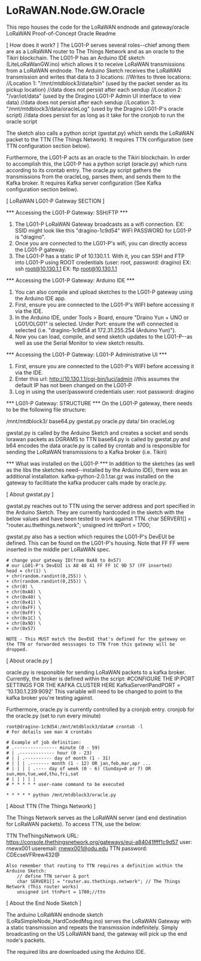 # LoRaWAN.Node.GW.Oracle
This repo houses the code for the LoRaWAN endnode and gateway/oracle
LoRaWAN Proof-of-Concept Oracle Readme


[  How does it work?  ]
The LG01-P serves several roles--chief among them are as a LoRaWAN router to The Things Network and as an oracle to the Tikiri blockchain.
The LG01-P has an Arduino IDE sketch (LiteLoRaWanGW.ino) which allows it to receive LoRaWAN transmissions from a LoRaWAN endnode.
The Arduino Sketch receives the LoRaWAN transmission and writes that data to 3 locations:
	//Writes to three locations:
    	//Location 1: "/mnt/mtdblock3/data/bin" (used by the packet sender as its pickup location) 
     	              //data does not persist after each sendup
    	//Location 2: "/var/iot/data" (used by the Dragino LG01-P Admin UI interface to view data) 
    	              //data does not persist after each sendup
    	//Location 3: "/mnt/mtdblock3/data/oracleLog" (used by the Dragino LG01-P's oracle script) 
         	          //data does persist for as long as it take for the cronjob to run the oracle script 

The sketch also calls a python script (gwstat.py) which sends the LoRaWAN packet to the TTN (The Things Network).
It requires TTN configuration (see TTN configuration section below).

Furthermore, the LG01-P acts as an oracle to the Tikiri blockchain. 
In order to accomplish this, the LG01-P has a python script (oracle.py) which runs according to its crontab entry.
The oracle.py script gathers the transmissions from the oracleLog, parses them, and sends them to the Kafka broker.
It requires Kafka server configuration (See Kafka configuration section below).


[  LoRaWAN LG01-P Gateway SECTION  ]

*** Accessing the LG01-P Gateway: SSH/FTP *** 
1) The LG01-P LoRaWAN Gateway broadcasts as a wifi connection. EX: SSID might look like this "dragino-1c9d54"
WIFI PASSWORD for LG01-P is "dragino".
2) Once you are connected to the LG01-P's wifi, you can directly access the LG01-P gateway.
3) The LG01-P has a static IP of 10.130.1.1. With it, you can SSH and FTP into LG01-P using ROOT credentials (user: root, password: dragino)
EX: ssh root@10.130.1.1 
EX: ftp root@10.130.1.1 


*** Accessing the LG01-P Gateway: Arduino IDE *** 
1) You can also compile and upload sketches to the LG01-P gateway using the Arduino IDE app. 
2) First, ensure you are connected to the LG01-P's WIFI before accessing it via the IDE.
3) In the Arduino IDE, under Tools > Board, ensure "Draino Yun + UNO or LG01/OLG01" is selected.
Under Port: ensure the wifi connected is selected (i.e. "dragino-1c9d54 at 172.31.255.254 (Arduino Yun)").
4) Now you can load, compile, and send sketch updates to the LG01-P--as well as use the Serial Monitor to view sketch results.


*** Accessing the LG01-P Gateway: LG01-P Administrative UI *** 
1) First, ensure you are connected to the LG01-P's WIFI before accessing it via the IDE.
2) Enter this url: http://10.130.1.1/cgi-bin/luci/admin    //this assumes the default IP has not been changed on the LG01-P
3) Log in using the user/password credentials
user: root
password: dragino


*** LG01-P Gateway: STRUCTURE *** 
On the LG01-P gateway, there needs to be the following file structure:

/mnt/mtdblock3/
		base64.py
		gwstat.py
		oracle.py
		data/
		    bin
		    oracleLog

gwstat.py is called by the Arduino Sketch and creates a socket and sends lorawan packets as DGRAMS to TTN
base64.py is called by gwstat.py and b64 encodes the data
oracle.py is called by crontab and is responsible for sending the LoRaWAN transmissions to a Kafka broker (i.e. Tikiri)


*** What was installed on the LG01-P ***
In addition to the sketches (as well as the libs the sketches need--installed by the Arduino IDE), there was an additional installation.
kafka-python-2.0.1.tar.gz was installed on the gateway to facilitiate the kafka producer calls made by oracle.py.


[  About gwstat.py  ]

gwstat.py reaches out to TTN using the server address and port specified in the Arduino Sketch.
They are currently hardcoded in the sketch with the below values and have been tested to work against TTN.
	char SERVER1[] = "router.au.thethings.network"; 
	unsigned int ttnPort = 1700;

gwstat.py also has a section which requires the LG01-P's DevEUI be defined. 
This can be found on the LG01-P's housing. Note that FF FF were inserted in the middle per LoRaWAN spec.

	# change your gateway ID(from 0xA8 to 0x57)
	# our LG01-P's DevEUI is A8 40 41 FF FF 1C 9D 57 (FF inserted)
	head = chr(1) \
	+ chr(random.randint(0,255)) \
	+ chr(random.randint(0,255)) \
	+ chr(0) \
	+ chr(0xA8) \
	+ chr(0x40) \
	+ chr(0x41) \
	+ chr(0xFF) \
	+ chr(0xFF) \
	+ chr(0x1C) \
	+ chr(0x9D) \
	+ chr(0x57)

	NOTE - This MUST match the DevEUI that's defined for the gateway on the TTN or forwarded messsages to TTN from this gateway will be dropped.


[  About oracle.py  ]

oracle.py is responsible for sending LoRaWAN packets to a kafka broker.
Currently, the broker is defined within the script:
	#CONFIGURE THE IP:PORT SETTINGS FOR THE KAFKA CLUSTER HERE
	KafkaServerIPandPORT = '10.130.1.239:9092'
This variable will need to be changed to point to the kafka broker you're testing against.	

Furthermore, oracle.py is currently controlled by a cronjob entry.
cronjob for the oracle.py (set to run every minute)

	root@dragino-1c9d54:/mnt/mtdblock3/data# crontab -l
	# For details see man 4 crontabs

	# Example of job definition:
	# .---------------- minute (0 - 59)
	# | .------------- hour (0 - 23)
	# | | .---------- day of month (1 - 31)
	# | | | .------- month (1 - 12) OR jan,feb,mar,apr ...
	# | | | | .---- day of week (0 - 6) (Sunday=0 or 7) OR sun,mon,tue,wed,thu,fri,sat
	# | | | | |
	# * * * * * user-name command to be executed

	* * * * * python /mnt/mtdblock3/oracle.py



[  About TTN (The Things Network)  ]

The Things Network serves as the LoRaWAN server (and end destination for LoRaWAN packets).
To access TTN, use the below:

TTN TheThingsNetwork
	URL: https://console.thethingsnetwork.org/gateways/eui-a84041ffff1c9d57
	user: rnewx001
	useremail: rnewx001@odu.edu
	TTN password: CDEcseVFRrew432@

	Also remember that routing to TTN requires a definition within the Arduino Sketch: 
		// define TTN server & port 
		char SERVER1[] = "router.au.thethings.network"; // The Things Network (This router works)
		unsigned int ttnPort = 1700;//ttn



[  About the End Node Sketch  ]

The arduino LoRaWAN endnode sketch (LoRaSimpleNode_HardCodedMsg.ino) serves the LoRaWAN Gateway with a static transmission and repeats the transmission indefinitely. Simply broadcasting on the US LoRaWAN band, the gateway will pick up the end node's packets.

The required libs are downloaded using the Arduino IDE.
